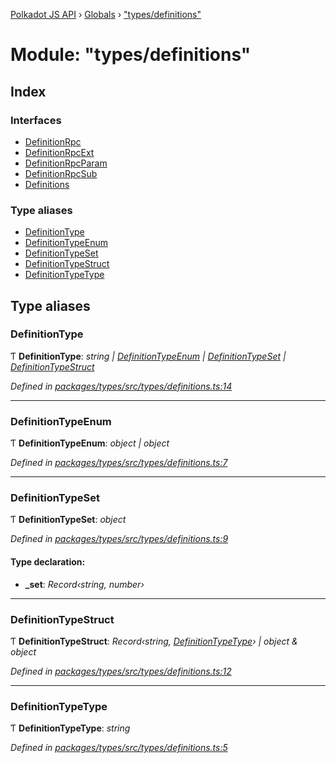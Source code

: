 [Polkadot JS API](../README.md) › [Globals](../globals.md) › ["types/definitions"](_types_definitions_.md)

# Module: "types/definitions"

## Index

### Interfaces

* [DefinitionRpc](../interfaces/_types_definitions_.definitionrpc.md)
* [DefinitionRpcExt](../interfaces/_types_definitions_.definitionrpcext.md)
* [DefinitionRpcParam](../interfaces/_types_definitions_.definitionrpcparam.md)
* [DefinitionRpcSub](../interfaces/_types_definitions_.definitionrpcsub.md)
* [Definitions](../interfaces/_types_definitions_.definitions.md)

### Type aliases

* [DefinitionType](_types_definitions_.md#definitiontype)
* [DefinitionTypeEnum](_types_definitions_.md#definitiontypeenum)
* [DefinitionTypeSet](_types_definitions_.md#definitiontypeset)
* [DefinitionTypeStruct](_types_definitions_.md#definitiontypestruct)
* [DefinitionTypeType](_types_definitions_.md#definitiontypetype)

## Type aliases

###  DefinitionType

Ƭ **DefinitionType**: *string | [DefinitionTypeEnum](_types_definitions_.md#definitiontypeenum) | [DefinitionTypeSet](_types_definitions_.md#definitiontypeset) | [DefinitionTypeStruct](_types_definitions_.md#definitiontypestruct)*

*Defined in [packages/types/src/types/definitions.ts:14](https://github.com/polkadot-js/api/blob/7e1fa8954b/packages/types/src/types/definitions.ts#L14)*

___

###  DefinitionTypeEnum

Ƭ **DefinitionTypeEnum**: *object | object*

*Defined in [packages/types/src/types/definitions.ts:7](https://github.com/polkadot-js/api/blob/7e1fa8954b/packages/types/src/types/definitions.ts#L7)*

___

###  DefinitionTypeSet

Ƭ **DefinitionTypeSet**: *object*

*Defined in [packages/types/src/types/definitions.ts:9](https://github.com/polkadot-js/api/blob/7e1fa8954b/packages/types/src/types/definitions.ts#L9)*

#### Type declaration:

* **_set**: *Record‹string, number›*

___

###  DefinitionTypeStruct

Ƭ **DefinitionTypeStruct**: *Record‹string, [DefinitionTypeType](_types_definitions_.md#definitiontypetype)› | object & object*

*Defined in [packages/types/src/types/definitions.ts:12](https://github.com/polkadot-js/api/blob/7e1fa8954b/packages/types/src/types/definitions.ts#L12)*

___

###  DefinitionTypeType

Ƭ **DefinitionTypeType**: *string*

*Defined in [packages/types/src/types/definitions.ts:5](https://github.com/polkadot-js/api/blob/7e1fa8954b/packages/types/src/types/definitions.ts#L5)*
